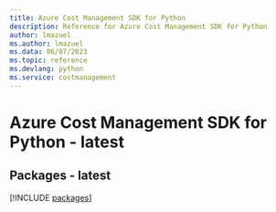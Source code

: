 ```yaml
---
title: Azure Cost Management SDK for Python
description: Reference for Azure Cost Management SDK for Python
author: lmazuel
ms.author: lmazuel
ms.data: 06/07/2023
ms.topic: reference
ms.devlang: python
ms.service: costmanagement
---
```

# Azure Cost Management SDK for Python - latest
## Packages - latest
[!INCLUDE [packages](cost-management-index.md)]